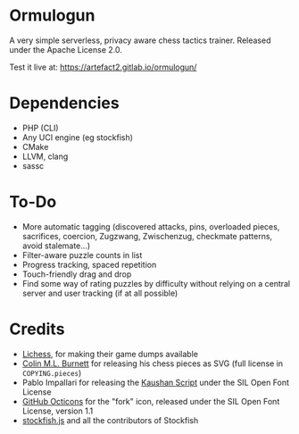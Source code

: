 Ormulogun
=========

A very simple serverless, privacy aware chess tactics
trainer. Released under the Apache License 2.0.

Test it live at: <https://artefact2.gitlab.io/ormulogun/>

Dependencies
============

* PHP (CLI)
* Any UCI engine (eg stockfish)
* CMake
* LLVM, clang
* sassc

To-Do
=====

* More automatic tagging (discovered attacks, pins, overloaded pieces, sacrifices, coercion, Zugzwang, Zwischenzug, checkmate patterns, avoid stalemate...)
* Filter-aware puzzle counts in list
* Progress tracking, spaced repetition
* Touch-friendly drag and drop
* Find some way of rating puzzles by difficulty without relying on a central server and user tracking (if at all possible)

Credits
=======

* [Lichess](https://lichess.org/), for making their game dumps available
* [Colin M.L. Burnett](https://en.wikipedia.org/wiki/User:Cburnett) for releasing his chess pieces as SVG (full license in `COPYING.pieces`)
* Pablo Impallari for releasing the [Kaushan Script](https://fontlibrary.org/en/font/kaushan-script) under the SIL Open Font License
* [GitHub Octicons](https://octicons.github.com/) for the "fork" icon, released under the SIL Open Font License, version 1.1
* [stockfish.js](https://github.com/niklasf/stockfish.js) and all the contributors of Stockfish
